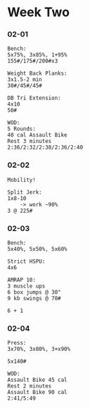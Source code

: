 # Week Two

### 02-01
```
Bench:
5x75%, 3x85%, 1+95%
155#/175#/200#x3

Weight Back Planks:
3x1.5-2 min
30#/45#/45#

DB Tri Extension:
4x10
50#

WOD:
5 Rounds:
40 cal Assault Bike
Rest 3 minutes
2:36/2:32/2:38/2:36/2:40
```

### 02-02
```
Mobility!

Split Jerk:
1x8-10
    -> work ~90%
3 @ 225#
```

### 02-03
```
Bench:
5x40%, 5x50%, 5x60%

Strict HSPU:
4x6

AMRAP 10:
3 muscle ups
6 box jumps @ 30"
9 kb swings @ 70#

6 + 1
```

### 02-04
```
Press:
3x70%, 3x80%, 3+x90%

5x140#

WOD:
Assault Bike 45 cal
Rest 2 minutes
Assault Bike 90 cal
2:41/5:49
```
